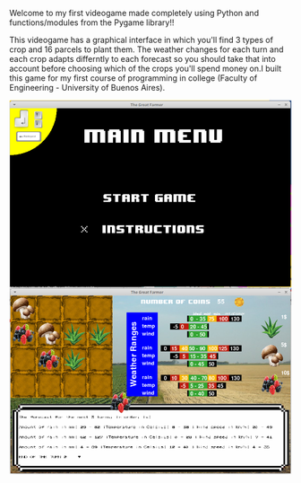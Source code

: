 Welcome to my first videogame made completely using Python and functions/modules from the Pygame library!!

This videogame has a graphical interface in which you'll find 3 types of crop and 16 parcels to plant them.
The weather changes for each turn and each crop adapts differntly to each forecast so you should take that 
into account before choosing which of the crops you'll spend money on.I built this game for my first course
of programming in college (Faculty of Engineering - University of Buenos Aires).

<img src="icon1.png" align="left" />

<br/>

<img src="icon2.png" align="left" />
